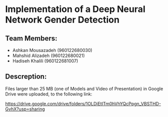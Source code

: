 # Implementation of a Deep Neural Network Gender Detection

## Team Members:
- Ashkan Mousazadeh (960122680030)
- Mahshid Alizadeh (960122680021)
- Hadiseh Khalili (960122681007)

## Descreption:
Files larger than 25 MB (one of Models and Video of Presentation) in Google Drive were uploaded, to the following link:

https://drive.google.com/drive/folders/1OLDiEtITm0hVhYQcPpgn_VBSTHD-GvhX?usp=sharing
